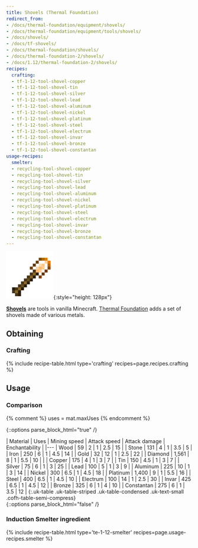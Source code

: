 ```yaml
---
title: Shovels (Thermal Foundation)
redirect_from:
- /docs/thermal-foundation/equipment/shovels/
- /docs/thermal-foundation/equipment/tools/shovels/
- /docs/shovels/
- /docs/tf-shovels/
- /docs/thermal-foundation/shovels/
- /docs/thermal-foundation-2/shovels/
- /docs/1.12/thermal-foundation-2/shovels/
recipes:
  crafting:
  - tf-1-12-tool-shovel-copper
  - tf-1-12-tool-shovel-tin
  - tf-1-12-tool-shovel-silver
  - tf-1-12-tool-shovel-lead
  - tf-1-12-tool-shovel-aluminum
  - tf-1-12-tool-shovel-nickel
  - tf-1-12-tool-shovel-platinum
  - tf-1-12-tool-shovel-steel
  - tf-1-12-tool-shovel-electrum
  - tf-1-12-tool-shovel-invar
  - tf-1-12-tool-shovel-bronze
  - tf-1-12-tool-shovel-constantan
usage-recipes:
  smelter:
  - recycling-tool-shovel-copper
  - recycling-tool-shovel-tin
  - recycling-tool-shovel-silver
  - recycling-tool-shovel-lead
  - recycling-tool-shovel-aluminum
  - recycling-tool-shovel-nickel
  - recycling-tool-shovel-platinum
  - recycling-tool-shovel-steel
  - recycling-tool-shovel-electrum
  - recycling-tool-shovel-invar
  - recycling-tool-shovel-bronze
  - recycling-tool-shovel-constantan
---
```


![Shovels](/assets/images/thermal-foundation-2/shovels.gif){:style="height: 128px"}


**[Shovels](https://minecraft.gamepedia.com/Shovel)** are tools in vanilla
Minecraft. [Thermal Foundation](../) adds a set of shovels
made of various metals.


Obtaining
---------

### Crafting
{% include recipe-table.html type='crafting' recipes=page.recipes.crafting %}


Usage
-----

### Comparison
{% comment %}
uses = mat.maxUses
{% endcomment %}

{::options parse_block_html="true" /}
<div class="uk-overflow-container">
| Material | Uses | Mining speed | Attack speed | Attack damage | Enchantability |
|---
| Wood | 59 | 2 | 1 | 2.5 | 15 |
| Stone | 131 | 4 | 1 | 3.5 | 5 |
| Iron | 250 | 6 | 1 | 4.5 | 14 |
| Gold | 32 | 12 | 1 | 2.5 | 22 |
| Diamond | 1,561 | 8 | 1 | 5.5 | 10 |
|
| Copper | 175 | 4 | 1 | 3 | 7 |
| Tin | 150 | 4.5 | 1 | 3 | 7 |
| Silver | 75 | 6 | 1 | 3 | 25 |
| Lead | 100 | 5 | 1 | 3 | 9 |
| Aluminum | 225 | 10 | 1 | 3 | 14 |
| Nickel | 300 | 6.5 | 1 | 4.5 | 18 |
| Platinum | 1,400 | 9 | 1 | 5.5 | 16 |
| Steel | 400 | 6.5 | 1 | 4.5 | 10 |
| Electrum | 100 | 14 | 1 | 2.5 | 30 |
| Invar | 425 | 6.5 | 1 | 4.5 | 12 |
| Bronze | 325 | 6 | 1 | 4 | 10 |
| Constantan | 275 | 6 | 1 | 3.5 | 12 |
{:.uk-table .uk-table-striped .uk-table-condensed .uk-text-small .cofh-table-semi-compress}
</div>
{::options parse_block_html="false" /}

### Induction Smelter ingredient
{% include recipe-table.html type='te-1-12-smelter' recipes=page.usage-recipes.smelter %}

